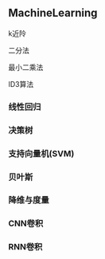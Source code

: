 ## MachineLearning

k近阾

二分法

最小二乘法

ID3算法

### 线性回归



### 决策树



### 支持向量机(SVM)



### 贝叶斯



### 降维与度量



### CNN卷积



### RNN卷积




